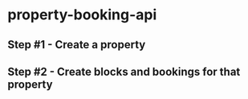 # property-booking-api

## Step #1 - Create a property
## Step #2 - Create blocks and bookings for that property
